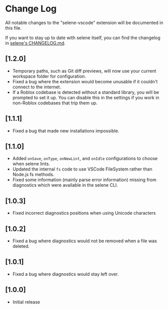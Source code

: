 # Change Log

All notable changes to the "selene-vscode" extension will be documented in this file.

If you want to stay up to date with selene itself, you can find the changelog in [selene's CHANGELOG.md](https://github.com/Kampfkarren/selene/blob/master/CHANGELOG.md).

## [1.2.0]
- Temporary paths, such as Git diff previews, will now use your current workspace folder for configuration.
- Fixed a bug where the extension would become unusable if it couldn't connect to the internet.
- If a Roblox codebase is detected without a standard library, you will be prompted to set it up. You can disable this in the settings if you work in non-Roblox codebases that trip them up.

## [1.1.1]
- Fixed a bug that made new installations impossible.

## [1.1.0]
- Added `onSave`, `onType`, `onNewLint`, and `onIdle` configurations to choose when selene lints.
- Updated the internal `fs` code to use VSCode FileSystem rather than Node.js fs methods.
- Fixed some information (mainly parse error information) missing from diagnostics which were available in the selene CLI.

## [1.0.3]
- Fixed incorrect diagnostics positions when using Unicode characters

## [1.0.2]
- Fixed a bug where diagnostics would not be removed when a file was deleted.

## [1.0.1]
- Fixed a bug where diagnostics would stay left over.

## [1.0.0]
- Initial release
